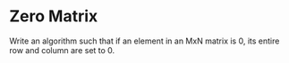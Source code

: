# Zero Matrix
Write an algorithm such that if an element in an MxN matrix is 0, its entire row and column are set to 0.
